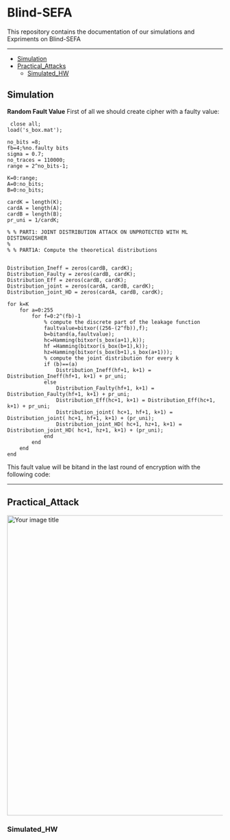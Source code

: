 # Blind-SEFA


This repository contains the documentation of our simulations and Expriments on Blind-SEFA

---

* [Simulation](https://github.com/Navidvafaei/Blind-sefa#simulation)
* [Practical_Attacks](https://github.com/Navidvafaei/Blind-sefa#practical_attack)
  * [Simulated_HW](https://github.com/Navidvafaei/Blind-sefa#simulated_hw)


## Simulation
**Random Fault Value**
First of all we should create cipher with a faulty value:
```
 close all;
load('s_box.mat');

no_bits =8;
fb=4;%no.faulty bits
sigma = 0.7;
no_traces = 110000;
range = 2^no_bits-1;

K=0:range;
A=0:no_bits;
B=0:no_bits;

cardK = length(K);
cardA = length(A);
cardB = length(B);
pr_uni = 1/cardK;

% % PART1: JOINT DISTRIBUTION ATTACK ON UNPROTECTED WITH ML DISTINGUISHER
% 
% % PART1A: Compute the theoretical distributions


Distribution_Ineff = zeros(cardB, cardK);
Distribution_Faulty = zeros(cardB, cardK);
Distribution_Eff = zeros(cardB, cardK);
Distribution_joint = zeros(cardA, cardB, cardK);
Distribution_joint_HD = zeros(cardA, cardB, cardK);

for k=K
    for a=0:255
        for f=0:2^(fb)-1
            % compute the discrete part of the leakage function 
            faultvalue=bitxor((256-(2^fb)),f);
            b=bitand(a,faultvalue);
            hc=Hamming(bitxor(s_box(a+1),k));
            hf =Hamming(bitxor(s_box(b+1),k));
            hz=Hamming(bitxor(s_box(b+1),s_box(a+1)));
            % compute the joint distribution for every k
            if (b)==(a)
                Distribution_Ineff(hf+1, k+1) = Distribution_Ineff(hf+1, k+1) + pr_uni;
            else
                Distribution_Faulty(hf+1, k+1) = Distribution_Faulty(hf+1, k+1) + pr_uni;
                Distribution_Eff(hc+1, k+1) = Distribution_Eff(hc+1, k+1) + pr_uni;
                Distribution_joint( hc+1, hf+1, k+1) = Distribution_joint( hc+1, hf+1, k+1) + (pr_uni);
                Distribution_joint_HD( hc+1, hz+1, k+1) = Distribution_joint_HD( hc+1, hz+1, k+1) + (pr_uni);
            end
        end
    end
end
```
This fault value will be bitand in the last round of encryption with the following code:

--- 


## Practical_Attack

 <img src="https://user-images.githubusercontent.com/30938963/199026183-dd10d4a7-6fd3-4711-8d65-10e594688304.png" alt="Your image title" width="700"/>



### Simulated_HW






